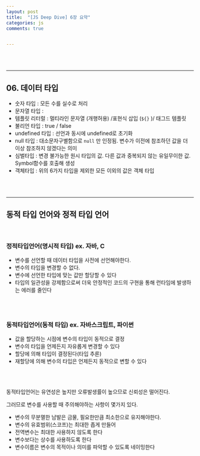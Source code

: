 ```yaml
---
layout: post
title:  "[JS Deep Dive] 6장 요약"
categories: js 
comments: true


---
```


<br>

<Br>

---

## 06. 데이터 타입

* 숫자 타입 : 모든 수를 실수로 처리
* 문자열 타입 : 
* 템플릿 리터럴 : 멀티라인 문자열 (개행허용) /표현식 삽입 (`${}` )/ 태그드 템플릿
* 불리언 타입 : true / false
* undefined 타입 : 선언과 동시에 undefined로 초기화
* null 타입 : 대소문자구별함으로 `null` 만 인정됨. 변수가 이전에 참조하던 값을 더 이상 참조하지 않겠다는 의미
* 심벌타입 :  변경 불가능한 원시 타입의 값. 다른 값과 중복되지 않는 유일무이한 값. Symbol함수를 호출해 생성
* 객체타입 : 위의 6가지 타입을 제외한 모든 이외의 값은 객체 타입

<br>

<br>

---

## 동적 타입 언어와 정적 타입 언어

<br>

### 정적타입언어(명시적 타입) ex. 자바, C

* 변수를 선언할 때 데이터 타입을 사전에 선언해야한다.
* 변수의 타입을 변경할 수 없다.
* 변수에 선언한 타입에 맞는 값만 할당할 수 있다
* 타입의 일관성을 강제함으로써 더욱 안정적인 코드의 구현을 통해 런타임에 발생하는 에러를 줄인다

<br>

<br>

### 동적타입언어(동적 타입) ex. 자바스크립트, 파이썬

* 값을 할당하는 시점에 변수의 타입이 동적으로 결정
* 변수의 타입을 언제든지 자유롭게 변경할 수 있다
* 할당에 의해 타입이 결정된다(타입 추론)
* 재할당에 의해 변수의 타입은 언제든지 동적으로 변할 수 있다

<br>

<br>

동적타입언어는 유연성은 높지만 오류발생률이 높으므로 신뢰성은 떨어진다.

그러므로 변수를 사용할 때 주의해야하는 사항이 몇가지 있다.

* 변수의 무분멸한 남발은 금물, 필요한만큼 최소한으로 유지해야한다.
* 변수의 유효범위(스코프)는 최대한 좁게 만들어
* 전역변수는 최대한 사용하지 않도록 한다
* 변수보다는 상수를 사용하도록 한다
* 변수이름은 변수의 목적이나 의미를 파악할 수 있도록 네이밍한다

<br>

<br>

<br>

<br>

<br>

<br>





